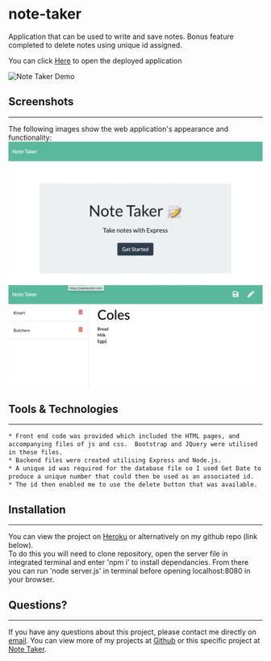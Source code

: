 # note-taker
Application that can be used to write and save notes. Bonus feature completed to delete notes using unique id assigned.

You can click [Here](https://obscure-cove-73558.herokuapp.com/) to open the deployed application

![Note Taker Demo](https://media.giphy.com/media/h51d0tKHhflmo6VO3L/giphy.gif)

## Screenshots
---
The following images show the web application's appearance and functionality: 
![Screenshot showing the homepage](./images/screenshot-1.png)
![Screenshot showing the notes page](./images/screenshot-2.png)


## Tools & Technologies
---
    * Front end code was provided which included the HTML pages, and accompanying files of js and css.  Bootstrap and JQuery were utilised in these files.  
    * Backend files were created utilising Express and Node.js.
    * A unique id was required for the database file so I used Get Date to produce a unique number that could then be used as an associated id.
    * The id then enabled me to use the delete button that was available.  

## Installation
---
You can view the project on [Heroku](https://obscure-cove-73558.herokuapp.com/) or alternatively on my github repo (link below).  
To do this you will need to clone repository, open the server file in integrated terminal and enter 'npm i' to install dependancies.  From there you can run 'node server.js' in terminal before opening localhost:8080 in your browser.  

## Questions?
---
  If you have any questions about this project, please contact me directly on [email](mailto:catormerod@gmail.com). You can view more of my projects at [Github](https://github.com/catormerod) or this specific project at [Note Taker](https://github.com/CatOrmerod/note-taker). 
